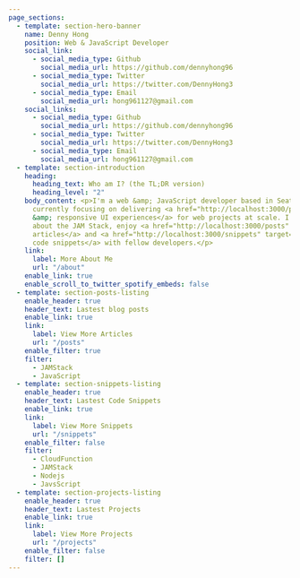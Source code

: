 ```yaml
---
page_sections:
  - template: section-hero-banner
    name: Denny Hong
    position: Web & JavaScript Developer
    social_link:
      - social_media_type: Github
        social_media_url: https://github.com/dennyhong96
      - social_media_type: Twitter
        social_media_url: https://twitter.com/DennyHong3
      - social_media_type: Email
        social_media_url: hong961127@gmail.com
    social_links:
      - social_media_type: Github
        social_media_url: https://github.com/dennyhong96
      - social_media_type: Twitter
        social_media_url: https://twitter.com/DennyHong3
      - social_media_type: Email
        social_media_url: hong961127@gmail.com
  - template: section-introduction
    heading:
      heading_text: Who am I? (the TL;DR version)
      heading_level: "2"
    body_content: <p>I'm a web &amp; JavaScript developer based in Seattle, WA. I'm
      currently focusing on delivering <a href="http://localhost:3000/projects" target="_blank">rich
      &amp; responsive UI experiences</a> for web projects at scale. I am passionate
      about the JAM Stack, enjoy <a href="http://localhost:3000/posts" target="_blank">writing
      articles</a> and <a href="http://localhost:3000/snippets" target="_blank">sharing
      code snippets</a> with fellow developers.</p>
    link:
      label: More About Me
      url: "/about"
    enable_link: true
    enable_scroll_to_twitter_spotify_embeds: false
  - template: section-posts-listing
    enable_header: true
    header_text: Lastest blog posts
    enable_link: true
    link:
      label: View More Articles
      url: "/posts"
    enable_filter: true
    filter:
      - JAMStack
      - JavaScript
  - template: section-snippets-listing
    enable_header: true
    header_text: Lastest Code Snippets
    enable_link: true
    link:
      label: View More Snippets
      url: "/snippets"
    enable_filter: false
    filter:
      - CloudFunction
      - JAMStack
      - Nodejs
      - JavsScript
  - template: section-projects-listing
    enable_header: true
    header_text: Lastest Projects
    enable_link: true
    link:
      label: View More Projects
      url: "/projects"
    enable_filter: false
    filter: []
---
```

